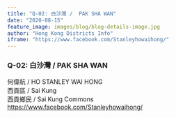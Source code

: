 ```yaml
---
title: "Q-02: 白沙灣 /  PAK SHA WAN"
date: "2020-08-15"
feature_image: images/blog/blog-details-image.jpg
author: "Hong Kong Districts Info"
iframe: "https://www.facebook.com/Stanleyhowaihong/"
---
```


### Q-02: 白沙灣 /  PAK SHA WAN  
何偉航 /  HO STANLEY WAI HONG  
西貢區 / Sai Kung  
西貢鄉民 /  Sai Kung Commons  
https://www.facebook.com/Stanleyhowaihong/
